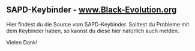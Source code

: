 SAPD-Keybinder - www.Black-Evolution.org
------------------------------------------
Hier findest du die Source vom SAPD-Keybinder.
Solltest du Probleme mit dem Keybinder haben,
so kannst du diese hier natürlich auch melden.


Vielen Dank!